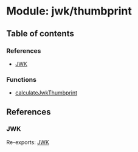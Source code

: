 # Module: jwk/thumbprint

## Table of contents

### References

- [JWK](jwk_thumbprint.md#jwk)

### Functions

- [calculateJwkThumbprint](../functions/jwk_thumbprint.calculateJwkThumbprint.md)

## References

### JWK

Re-exports: [JWK](../interfaces/types.JWK.md)
